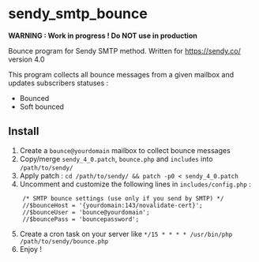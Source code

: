 # sendy_smtp_bounce

**WARNING : Work in progress ! Do NOT use in production**

Bounce program for Sendy SMTP method.
Written for https://sendy.co/ version 4.0

This program collects all bounce messages from a given mailbox and updates subscribers statuses :

- Bounced
- Soft bounced

## Install

1. Create a `bounce@yourdomain` mailbox to collect bounce messages
2. Copy/merge `sendy_4_0.patch`, `bounce.php` and `includes` into `/path/to/sendy/`
3. Apply patch : `cd /path/to/sendy/ && patch -p0 < sendy_4_0.patch`
4. Uncomment and customize the following lines in `includes/config.php` :
```
	/* SMTP bounce settings (use only if you send by SMTP) */
	//$bounceHost = '{yourdomain:143/novalidate-cert}';
	//$bounceUser = 'bounce@yourdomain';
	//$bouncePass = 'bouncepassword';
```
5. Create a cron task on your server like `*/15 * * * * /usr/bin/php /path/to/sendy/bounce.php`
6. Enjoy !
